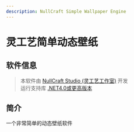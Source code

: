 ```yaml
---
description: NullCraft Simple Wallpaper Engine
---
```


# 灵工艺简单动态壁纸

## 软件信息 <a href="ruan-jian-xin-xi" id="ruan-jian-xin-xi"></a>

> 本软件由 [NullCraft Studio (灵工艺工作室)](https://nullcraft.org) 开发\
> 运行支持库 [.NET4.0或更高版本](https://www.microsoft.com/zh-cn/download/details.aspx?id=17718)

## 简介

一个非常简单的动态壁纸软件

